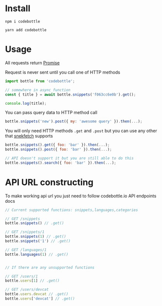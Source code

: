 # Install
`npm i codebottle`

`yarn add codebottle`

# Usage
All requests return [Promise](https://developer.mozilla.org/en-US/docs/Web/JavaScript/Reference/Global_Objects/Promise)

Request is never sent until you call one of HTTP methods

```js
import bottle from 'codebottle';

// somewhere in async function
const { title } = await bottle.snippets('f063cc6e0b').get();

console.log(title);
```

You can pass query data to HTTP method call
```js
bottle.snippets('new').post({ my: 'awesome query' }).then(...);
```

You will only need HTTP methods `.get` and `.post` but you can use any other that [snekfetch](https://snekfetch.js.org/?api=snekfetch) supports
```js
bottle.snippets().get({ foo: 'bar' }).then(...);
bottle.snippets().post({ foo: 'bar' }).then(...);

// API doesn't support it but you are still able to do this
bottle.snippets().search({ foo: 'bar' }).then(...);
```

# API URL constructing
To make working api url you just need to follow codebottle.io API endpoints docs
```js
// Current supported functions: snippets,languages,categories

// GET /snippets
bottle.snippets() // .get()

// GET /snippets/1
bottle.snippets(1) // .get()
bottle.snippets('1') // .get()

// GET /languages/1
bottle.languages(1) // .get()


// If there are any unsupported functions

// GET /users/1
bottle.users[1] // .get()

// GET /users/devcat
bottle.users.devcat // .get()
bottle.users['devcat'] // .get()
```
